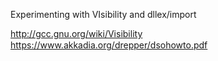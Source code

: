 Experimenting with VIsibility and dllex/import

http://gcc.gnu.org/wiki/Visibility
https://www.akkadia.org/drepper/dsohowto.pdf
